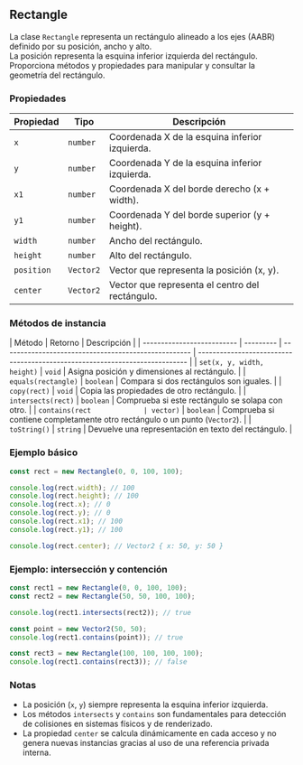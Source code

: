 ## Rectangle

La clase `Rectangle` representa un rectángulo alineado a los ejes (AABR) definido por su posición, ancho y alto.  
La posición representa la esquina inferior izquierda del rectángulo.  
Proporciona métodos y propiedades para manipular y consultar la geometría del rectángulo.

### Propiedades

| Propiedad  | Tipo      | Descripción                                     |
| ---------- | --------- | ----------------------------------------------- |
| `x`        | `number`  | Coordenada X de la esquina inferior izquierda.  |
| `y`        | `number`  | Coordenada Y de la esquina inferior izquierda.  |
| `x1`       | `number`  | Coordenada X del borde derecho (x + width).     |
| `y1`       | `number`  | Coordenada Y del borde superior (y + height).   |
| `width`    | `number`  | Ancho del rectángulo.                           |
| `height`   | `number`  | Alto del rectángulo.                            |
| `position` | `Vector2` | Vector que representa la posición (x, y).       |
| `center`   | `Vector2` | Vector que representa el centro del rectángulo. |

### Métodos de instancia

| Método                     | Retorno   | Descripción                                          |
| -------------------------- | --------- | ---------------------------------------------------- | --------------------------------------------------------------------------- |
| `set(x, y, width, height)` | `void`    | Asigna posición y dimensiones al rectángulo.         |
| `equals(rectangle)`        | `boolean` | Compara si dos rectángulos son iguales.              |
| `copy(rect)`               | `void`    | Copia las propiedades de otro rectángulo.            |
| `intersects(rect)`         | `boolean` | Comprueba si este rectángulo se solapa con otro.     |
| `contains(rect             | vector)`  | `boolean`                                            | Comprueba si contiene completamente otro rectángulo o un punto (`Vector2`). |
| `toString()`               | `string`  | Devuelve una representación en texto del rectángulo. |

### Ejemplo básico

```typescript
const rect = new Rectangle(0, 0, 100, 100);

console.log(rect.width); // 100
console.log(rect.height); // 100
console.log(rect.x); // 0
console.log(rect.y); // 0
console.log(rect.x1); // 100
console.log(rect.y1); // 100

console.log(rect.center); // Vector2 { x: 50, y: 50 }
```

### Ejemplo: intersección y contención

```typescript
const rect1 = new Rectangle(0, 0, 100, 100);
const rect2 = new Rectangle(50, 50, 100, 100);

console.log(rect1.intersects(rect2)); // true

const point = new Vector2(50, 50);
console.log(rect1.contains(point)); // true

const rect3 = new Rectangle(100, 100, 100, 100);
console.log(rect1.contains(rect3)); // false
```

### Notas

-   La posición (`x`, `y`) siempre representa la esquina inferior izquierda.
-   Los métodos `intersects` y `contains` son fundamentales para detección de colisiones en sistemas físicos y de renderizado.
-   La propiedad `center` se calcula dinámicamente en cada acceso y no genera nuevas instancias gracias al uso de una referencia privada interna.

